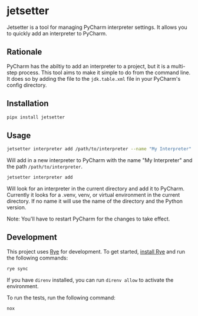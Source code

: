 # jetsetter

Jetsetter is a tool for managing PyCharm interpreter settings. It allows you to quickly add an interpreter to PyCharm.

## Rationale

PyCharm has the abiltiy to add an interpreter to a project, but it is a multi-step process. This tool aims to make it
simple to do from the command line. It does so by adding the file to the `jdk.table.xml` file in your PyCharm's config directory.



## Installation

```bash
pipx install jetsetter
```

## Usage

```bash
jetsetter interpreter add /path/to/interpreter --name "My Interpreter"
```

Will add in a new interpreter to PyCharm with the name "My Interpreter" and the path `/path/to/interpreter`.

```bash
jetsetter interpreter add
```

Will look for an interpreter in the current directory and add it to PyCharm. Currently it looks for a .venv, venv, or
virtual environment in the current directory. If no name it will use the name of the directory and the Python version.

Note: You'll have to restart PyCharm for the changes to take effect.

## Development

This project uses [Rye](https://github.com/astral-sh/rye) for development. To get
started, [install Rye](https://rye-up.com/guide/installation/) and run the following commands:

```bash
rye sync
```

If you have `direnv` installed, you can run `direnv allow` to activate the environment.

To run the tests, run the following command:

```bash
nox
```
